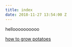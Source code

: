 ```yaml
---
title: index
date: 2018-11-27 13:54:00 Z
---
```


helloooooooooo

[how to grow potatoes](how-2-grow.html)